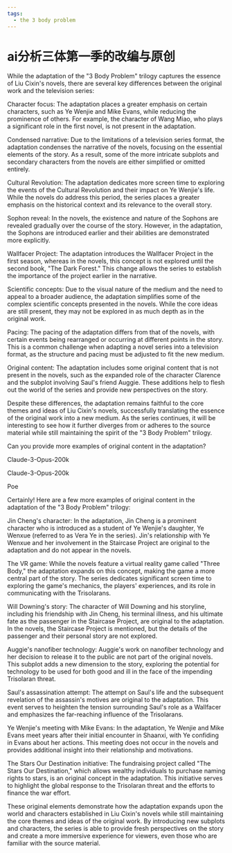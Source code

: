```yaml
---
tags:
  - the 3 body problem
---
```

# ai分析三体第一季的改编与原创

While the adaptation of the "3 Body Problem" trilogy captures the essence of Liu Cixin's novels, there are several key differences between the original work and the television series:

Character focus: The adaptation places a greater emphasis on certain characters, such as Ye Wenjie and Mike Evans, while reducing the prominence of others. For example, the character of Wang Miao, who plays a significant role in the first novel, is not present in the adaptation.

Condensed narrative: Due to the limitations of a television series format, the adaptation condenses the narrative of the novels, focusing on the essential elements of the story. As a result, some of the more intricate subplots and secondary characters from the novels are either simplified or omitted entirely.

Cultural Revolution: The adaptation dedicates more screen time to exploring the events of the Cultural Revolution and their impact on Ye Wenjie's life. While the novels do address this period, the series places a greater emphasis on the historical context and its relevance to the overall story.

Sophon reveal: In the novels, the existence and nature of the Sophons are revealed gradually over the course of the story. However, in the adaptation, the Sophons are introduced earlier and their abilities are demonstrated more explicitly.

Wallfacer Project: The adaptation introduces the Wallfacer Project in the first season, whereas in the novels, this concept is not explored until the second book, "The Dark Forest." This change allows the series to establish the importance of the project earlier in the narrative.

Scientific concepts: Due to the visual nature of the medium and the need to appeal to a broader audience, the adaptation simplifies some of the complex scientific concepts presented in the novels. While the core ideas are still present, they may not be explored in as much depth as in the original work.

Pacing: The pacing of the adaptation differs from that of the novels, with certain events being rearranged or occurring at different points in the story. This is a common challenge when adapting a novel series into a television format, as the structure and pacing must be adjusted to fit the new medium.

Original content: The adaptation includes some original content that is not present in the novels, such as the expanded role of the character Clarence and the subplot involving Saul's friend Auggie. These additions help to flesh out the world of the series and provide new perspectives on the story.

Despite these differences, the adaptation remains faithful to the core themes and ideas of Liu Cixin's novels, successfully translating the essence of the original work into a new medium. As the series continues, it will be interesting to see how it further diverges from or adheres to the source material while still maintaining the spirit of the "3 Body Problem" trilogy.

Can you provide more examples of original content in the adaptation?

Claude-3-Opus-200k

Claude-3-Opus-200k

Poe

Certainly! Here are a few more examples of original content in the adaptation of the "3 Body Problem" trilogy:

Jin Cheng's character: In the adaptation, Jin Cheng is a prominent character who is introduced as a student of Ye Wenjie's daughter, Ye Wenxue (referred to as Vera Ye in the series). Jin's relationship with Ye Wenxue and her involvement in the Staircase Project are original to the adaptation and do not appear in the novels.

The VR game: While the novels feature a virtual reality game called "Three Body," the adaptation expands on this concept, making the game a more central part of the story. The series dedicates significant screen time to exploring the game's mechanics, the players' experiences, and its role in communicating with the Trisolarans.

Will Downing's story: The character of Will Downing and his storyline, including his friendship with Jin Cheng, his terminal illness, and his ultimate fate as the passenger in the Staircase Project, are original to the adaptation. In the novels, the Staircase Project is mentioned, but the details of the passenger and their personal story are not explored.

Auggie's nanofiber technology: Auggie's work on nanofiber technology and her decision to release it to the public are not part of the original novels. This subplot adds a new dimension to the story, exploring the potential for technology to be used for both good and ill in the face of the impending Trisolaran threat.

Saul's assassination attempt: The attempt on Saul's life and the subsequent revelation of the assassin's motives are original to the adaptation. This event serves to heighten the tension surrounding Saul's role as a Wallfacer and emphasizes the far-reaching influence of the Trisolarans.

Ye Wenjie's meeting with Mike Evans: In the adaptation, Ye Wenjie and Mike Evans meet years after their initial encounter in Shaanxi, with Ye confiding in Evans about her actions. This meeting does not occur in the novels and provides additional insight into their relationship and motivations.

The Stars Our Destination initiative: The fundraising project called "The Stars Our Destination," which allows wealthy individuals to purchase naming rights to stars, is an original concept in the adaptation. This initiative serves to highlight the global response to the Trisolaran threat and the efforts to finance the war effort.

These original elements demonstrate how the adaptation expands upon the world and characters established in Liu Cixin's novels while still maintaining the core themes and ideas of the original work. By introducing new subplots and characters, the series is able to provide fresh perspectives on the story and create a more immersive experience for viewers, even those who are familiar with the source material.